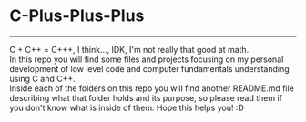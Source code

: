 # C-Plus-Plus-Plus
<hr>
C + C++ = C+++, I think..., IDK, I'm not really that good at math.<br>
In this repo you will find some files and projects focusing on my personal development of low level code and computer fundamentals understanding using C and C++.<br>
Inside each of the folders on this repo you will find another README.md file describing what that folder holds and its purpose, so please read them if you don't know what is inside of them. 
Hope this helps you! :D
